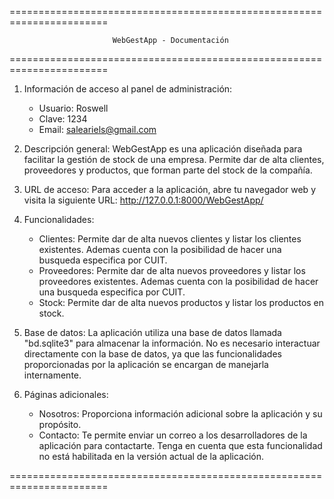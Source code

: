 =======================================================================
                           
                           WebGestApp - Documentación
                           
=======================================================================

1. Información de acceso al panel de administración:
   - Usuario: Roswell
   - Clave: 1234
   - Email: saleariels@gmail.com

2. Descripción general:
   WebGestApp es una aplicación diseñada para facilitar la gestión de stock de una empresa. Permite dar de alta clientes, proveedores y productos, que forman parte del stock de la compañía.

3. URL de acceso:
   Para acceder a la aplicación, abre tu navegador web y visita la siguiente URL:
   http://127.0.0.1:8000/WebGestApp/

4. Funcionalidades:
   - Clientes: Permite dar de alta nuevos clientes y listar los clientes existentes. Ademas cuenta con la posibilidad de hacer una busqueda especifica por CUIT.
   - Proveedores: Permite dar de alta nuevos proveedores y listar los proveedores existentes. Ademas cuenta con la posibilidad de hacer una busqueda especifica por CUIT.
   - Stock: Permite dar de alta nuevos productos y listar los productos en stock.

5. Base de datos:
   La aplicación utiliza una base de datos llamada "bd.sqlite3" para almacenar la información. No es necesario interactuar directamente con la base de datos, ya que las funcionalidades proporcionadas por la aplicación se encargan de manejarla internamente.

6. Páginas adicionales:
   - Nosotros: Proporciona información adicional sobre la aplicación y su propósito.
   - Contacto: Te permite enviar un correo a los desarrolladores de la aplicación para contactarte. Tenga en cuenta que esta funcionalidad no está habilitada en la versión actual de la aplicación.

=======================================================================
